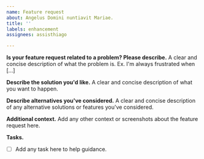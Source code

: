 ```yaml
---
name: Feature request
about: Angelus Domini nuntiavit Mariae.
title: ''
labels: enhancement
assignees: assisthiago

---
```


**Is your feature request related to a problem? Please describe.**
A clear and concise description of what the problem is. Ex. I'm always frustrated when [...]

**Describe the solution you'd like.**
A clear and concise description of what you want to happen.

**Describe alternatives you've considered.**
A clear and concise description of any alternative solutions or features you've considered.

**Additional context.**
Add any other context or screenshots about the feature request here.

**Tasks.**
- [ ] Add any task here to help guidance.
